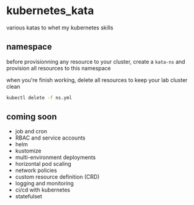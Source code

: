# kubernetes_kata

various katas to whet my kubernetes skills

## namespace

before provisionning any resource to your cluster, create a `kata-ns` and
provision all resources to this namespace

when you're finish working, delete all resources to keep your lab cluster clean

```bash
kubectl delete -f ns.yml
```

## coming soon

- job and cron
- RBAC and service accounts
- helm
- kustomize
- multi-environment deployments
- horizontal pod scaling
- network policies
- custom resource definition (CRD)
- logging and monitoring
- ci/cd with kubernetes
- statefulset
